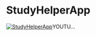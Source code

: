 # StudyHelperApp


[![StudyHelperApp](https://img.youtube.com/vi/azt_Wpi95Oo&ab_channel=SyedAizazAli)](https://www.youtube.com/watch?v=azt_Wpi95Oo&ab_channel=SyedAizazAli)YOUTU...
